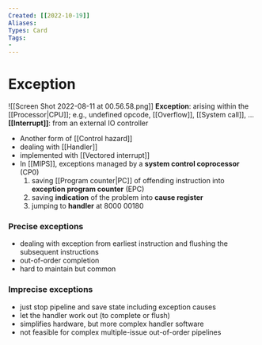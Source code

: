 ```yaml
---
Created: [[2022-10-19]]
Aliases: 
Types: Card
Tags: 
- 
---
```

# Exception
![[Screen Shot 2022-08-11 at 00.56.58.png]]
**Exception**: arising within the [[Processor|CPU]]; e.g., undefined opcode, [[Overflow]], [[System call]], ...
**[[Interrupt]]**: from an external IO controller
- Another form of [[Control hazard]]
- dealing with [[Handler]]
- implemented with [[Vectored interrupt]]
- In [[MIPS]], exceptions managed by a **system control coprocessor** (CP0)
  1. saving [[Program counter|PC]] of offending instruction into **exception program counter** (EPC)
  2. saving **indication** of the problem into **cause register**
  3. jumping to **handler** at 8000 00180

### Precise exceptions
- dealing with exception from earliest instruction and flushing the subsequent instructions
- out-of-order completion
- hard to maintain but common

### Imprecise exceptions
- just stop pipeline and save state including exception causes
- let the handler work out (to complete or flush)
- simplifies hardware, but more complex handler software
- not feasible for complex multiple-issue out-of-order pipelines
